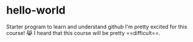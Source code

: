 # hello-world
Starter program to learn and understand github
I'm pretty excited for this course! 😹
I heard that this course will be pretty ==difficult==.
